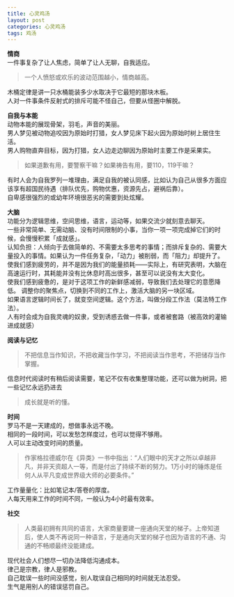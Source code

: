 ```yaml
---
title: 心灵鸡汤
layout: post
categories: 心灵鸡汤
tags: 鸡汤
---
```

**情商**  
一件事复杂了让人焦虑，简单了让人无聊，自我适应。  
> 一个人愤怒或欢乐的波动范围越小，情商越高。  
  
木桶定律是讲一只水桶能装多少水取决于它最短的那块木板。    
人对一件事条件反射式的排斥可能不怪自己，但要从怪圈中解脱。  

**自我与本能**    
动物本能的展现骨架，羽毛，声音的美丽。  
男人梦见被动物追咬因为原始时打猎，女人梦见床下起火因为原始时树上居住生活。  
男人购物直奔目标，因为打猎，女人边走边聊因为原始时主要工作是采果实。  

> 如果道歉有用，要警察干嘛？如果祷告有用，要110，119干嘛？  
  
有时人会为自我罗列一堆理由，满足自我的被认同感，比如认为自己从很多方面应该享有超国民待遇（排队优先，购物优惠，资源先占，避祸后靠）。  
自卑感很强烈的或幼年环境很恶劣的需要到处炫耀。  

**大脑**  
功能分为逻辑思维，空间思维，语言，运动等，如果交流少就刻意去聊天。  
一些非常简单、无需动脑、没有时间限制的小事，当你一项一项完成掉它们的时候，会慢慢积累「成就感」。  
认知负担：人倾向于去做简单的、不需要太多思考的事情；而排斥复杂的、需要大量投入的事情。如果认为一件任务复杂，「动力」被削弱，而「阻力」却提升了。  
使我们感到疲劳的，并不是因为我们的能量损耗——实际上，有研究表明，大脑在高速运行时，其耗能并没有比休息时高出很多，甚至可以说没有太大变化。  
使我们感到疲惫的，是对于这项工作的新鲜感减弱，导致我们去处理它的意愿降低。 
调整你的聚焦点，切换到不同的工作上，激活大脑的另一块区域。  
如果语言逻辑时间长了，就变空间逻辑。这个方法，叫做分段工作法（莫法特工作法）。  
人有时会成为自我灵魂的奴隶，受到诱惑去做一件事，或者被套路（被高效的灌输进成就感）  

**阅读与记忆**  
> 不把信息当作知识，不把收藏当作学习，不把阅读当作思考，不把储存当作掌握。  
  
信息时代阅读时有稍后阅读需要，笔记不仅有收集整理功能，还可以做为树洞，把一些记忆永远扔进去  
> 成长就是听的懂。  
  
**时间**  
罗马不是一天建成的，想做事永远不晚。  
相同的一段时间，可以发愁怎样度过，也可以觉得不够用。  
人可以主动改变时间的质量。  

> 作家格拉德威尔在《异类》一书中指出：“人们眼中的天才之所以卓越非凡，并非天资超人一等，而是付出了持续不断的努力。1万小时的锤炼是任何人从平凡变成世界级大师的必要条件。”   
  
工作量量化：比如笔记本/答卷的厚度。  
人每天用来工作的时间不同，一般认为4小时最有效率。  

**社交**  
> 人类最初拥有共同的语言，大家商量要建一座通向天堂的梯子。上帝知道后，使人类不再说同一种语言，于是通向天堂的梯子也因为语言的不通、沟通的不畅顺最终没能建成。  
  
现代社会人们想尽一切办法降低沟通成本。  
律己是宗教，律人是邪教。  
自己耽误一些时间没感觉，别人耽误自己相同的时间就无法忍受。  
生气是用别人的错误惩罚自己。